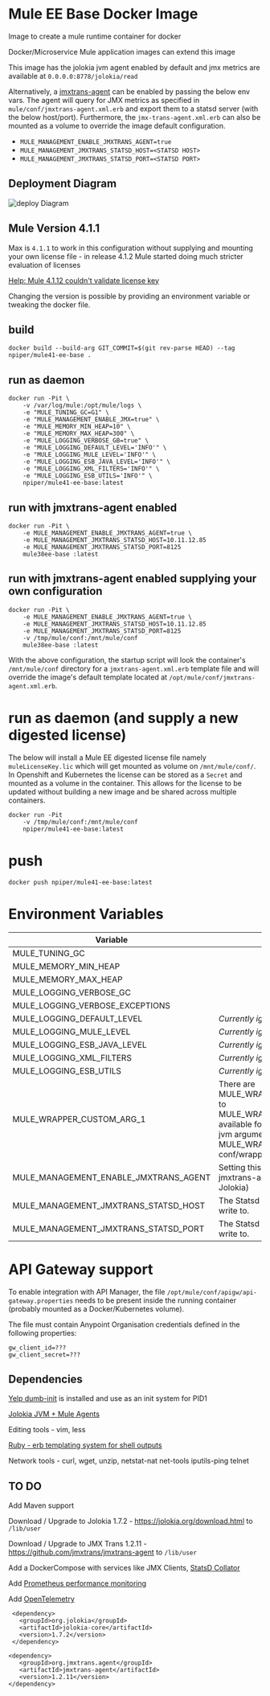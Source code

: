 # Mule EE Base Docker Image

Image to create a mule runtime container for docker

Docker/Microservice Mule application images can extend this image

This image has the jolokia jvm agent enabled by default and jmx metrics are available at `0.0.0.0:8778/jolokia/read`

Alternatively, a [jmxtrans-agent](https://github.com/jmxtrans/jmxtrans-agent) can be enabled by passing the below env vars. The agent will query for JMX metrics as specified in `mule/conf/jmxtrans-agent.xml.erb` and export them to a statsd server (with the below host/port). Furthermore, the `jmx-trans-agent.xml.erb` can also be mounted as a volume to override the image default configuration.

* `MULE_MANAGEMENT_ENABLE_JMXTRANS_AGENT=true`
* `MULE_MANAGEMENT_JMXTRANS_STATSD_HOST=<STATSD HOST>`
* `MULE_MANAGEMENT_JMXTRANS_STATSD_PORT=<STATSD PORT>`

## Deployment Diagram


![deploy Diagram](http://www.plantuml.com/plantuml/proxy?cache=no&src=https://raw.githubusercontent.com/mule-solveapuzzle/mule.docker/master/docs/deploy.puml)

## Mule Version 4.1.1

Max is `4.1.1` to work in this configuration without supplying and mounting your own license file - in release 4.1.2 Mule started doing much stricter evaluation of licenses

[Help: Mule 4.1.12 couldn't validate license key](https://help.mulesoft.com/s/article/Mule-4-1-2-Couldn-t-validate-license-key)

Changing the version is possible by providing an environment variable or tweaking the docker file.

## build
```
docker build --build-arg GIT_COMMIT=$(git rev-parse HEAD) --tag npiper/mule41-ee-base .
```

## run as daemon
```
docker run -Pit \
    -v /var/log/mule:/opt/mule/logs \
    -e "MULE_TUNING_GC=G1" \
    -e "MULE_MANAGEMENT_ENABLE_JMX=true" \
    -e "MULE_MEMORY_MIN_HEAP=10" \
    -e "MULE_MEMORY_MAX_HEAP=300" \
    -e "MULE_LOGGING_VERBOSE_GB=true" \
    -e "MULE_LOGGING_DEFAULT_LEVEL='INFO'" \
    -e "MULE_LOGGING_MULE_LEVEL='INFO'" \
    -e "MULE_LOGGING_ESB_JAVA_LEVEL='INFO'" \
    -e "MULE_LOGGING_XML_FILTERS='INFO'" \
    -e "MULE_LOGGING_ESB_UTILS='INFO'" \
    npiper/mule41-ee-base:latest
```
## run with jmxtrans-agent enabled
```
docker run -Pit \
    -e MULE_MANAGEMENT_ENABLE_JMXTRANS_AGENT=true \
    -e MULE_MANAGEMENT_JMXTRANS_STATSD_HOST=10.11.12.85
    -e MULE_MANAGEMENT_JMXTRANS_STATSD_PORT=8125
    mule38ee-base :latest
```
## run with jmxtrans-agent enabled supplying your own configuration
```
docker run -Pit \
    -e MULE_MANAGEMENT_ENABLE_JMXTRANS_AGENT=true \
    -e MULE_MANAGEMENT_JMXTRANS_STATSD_HOST=10.11.12.85
    -e MULE_MANAGEMENT_JMXTRANS_STATSD_PORT=8125
    -v /tmp/mule/conf:/mnt/mule/conf
    mule38ee-base :latest
```
With the above configuration, the startup script will look the container's `/mnt/mule/conf` directory for a `jmxtrans-agent.xml.erb` template file and will override the image's default template located at `/opt/mule/conf/jmxtrans-agent.xml.erb`.

# run as daemon (and supply a new digested license)
The below will install a Mule EE digested license file namely `muleLicenseKey.lic` which will get mounted as volume on `/mnt/mule/conf/`. 
In Openshift and Kubernetes the license can be stored as a `Secret` and mounted as a volume in the container. This allows for the license to be updated without building a new image and be shared across multiple containers.
```
docker run -Pit 
    -v /tmp/mule/conf:/mnt/mule/conf
    npiper/mule41-ee-base:latest
```

# push
```
docker push npiper/mule41-ee-base:latest
```

# Environment Variables


| Variable | Description
| -------- | -----------
| MULE_TUNING_GC |
| MULE_MEMORY_MIN_HEAP |
| MULE_MEMORY_MAX_HEAP |
| MULE_LOGGING_VERBOSE_GC |
| MULE_LOGGING_VERBOSE_EXCEPTIONS |
| MULE_LOGGING_DEFAULT_LEVEL | _Currently ignored_
| MULE_LOGGING_MULE_LEVEL | _Currently ignored_
| MULE_LOGGING_ESB_JAVA_LEVEL | _Currently ignored_
| MULE_LOGGING_XML_FILTERS | _Currently ignored_
| MULE_LOGGING_ESB_UTILS | _Currently ignored_
| MULE_WRAPPER_CUSTOM_ARG_1 | There are MULE_WRAPPER_CUSTOM_ARG_1 to MULE_WRAPPER_CUSTOM_ARG_10 available for defining extra custom jvm arguments, if more needed, add MULE_WRAPPER_CUSTOM_ARG_<n> to conf/wrapper.conf.erb
| MULE_MANAGEMENT_ENABLE_JMXTRANS_AGENT | Setting this to true will enable jmxtrans-agent (and disable Jolokia)
| MULE_MANAGEMENT_JMXTRANS_STATSD_HOST | The Statsd host jmxtrans-agent will write to.
| MULE_MANAGEMENT_JMXTRANS_STATSD_PORT | The Statsd port jmxtrans-agent will write to.

# API Gateway support

To enable integration with API Manager, the file `/opt/mule/conf/apigw/api-gateway.properties` needs to be present inside the running container (probably mounted as a Docker/Kubernetes volume).

The file must contain Anypoint Organisation credentials defined in the following properties:

```
gw_client_id=???
gw_client_secret=???
```

## Dependencies

[Yelp dumb-init](https://github.com/Yelp/dumb-init) is installed and use as an init system for PID1

[Jolokia JVM + Mule Agents](https://jolokia.org/agent/mule.html)

Editing tools - vim, less

[Ruby - erb templating system for shell outputs](https://docs.ruby-lang.org/en/2.3.0/ERB.html)

Network tools - curl, wget, unzip, netstat-nat net-tools iputils-ping telnet

## TO DO

Add Maven support

Download / Upgrade to Jolokia 1.7.2 - https://jolokia.org/download.html to `/lib/user`

Download / Upgrade to JMX Trans 1.2.11 - https://github.com/jmxtrans/jmxtrans-agent to `/lib/user`

Add a DockerCompose with services like JMX Clients, [StatsD Collator](https://hub.docker.com/r/statsd/statsd)

Add [Prometheus performance monitoring](https://prometheus.io/docs/prometheus/latest/installation/)

Add [OpenTelemetry](https://github.com/avioconsulting/mule-opentelemetry-module)


```
 <dependency>
   <groupId>org.jolokia</groupId>
   <artifactId>jolokia-core</artifactId>
   <version>1.7.2</version>
 </dependency>
 ```

 ```
 <dependency>
    <groupId>org.jmxtrans.agent</groupId>
    <artifactId>jmxtrans-agent</artifactId>
    <version>1.2.11</version>
</dependency>
```
